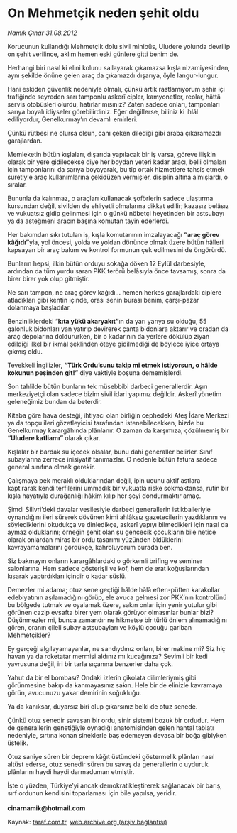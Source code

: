 # On Mehmetçik neden şehit oldu

*Namık Çınar 31.08.2012*

<div class="yazi"><p>Korucunun kullandığı Mehmetçik dolu sivil minibüs, Uludere yolunda devrilip on şehit verilince, aklım hemen eski günlere gitti benim de.</p>
<p>Herhangi biri nasıl ki elini kolunu sallayarak çıkamazsa kışla nizamiyesinden, aynı şekilde önüne gelen araç da çıkamazdı dışarıya, öyle langur-lungur.</p>
<p>Hani eskiden güvenlik nedeniyle olmalı, çünkü artık rastlamıyorum şehir içi trafiğinde seyreden sarı tamponlu askerî cipler, kamyonetler, reolar, hâttâ servis otobüsleri olurdu, hatırlar mısınız? Zaten sadece onları, tamponları sarıya boyalı idiyseler görebilirdiniz. Eğer değillerse, biliniz ki ihlâl ediliyordur, Genelkurmay’ın devamlı emirleri.</p>
<p>Çünkü rütbesi ne olursa olsun, canı çeken dilediği gibi araba çıkaramazdı garajlardan.</p>
<p>Memleketin bütün kışlaları, dışarıda yapılacak bir iş varsa, göreve ilişkin olarak bir yere gidilecekse diye her boydan yeteri kadar aracı, belli olmaları için tamponlarını da sarıya boyayarak, bu tip ortak hizmetlere tahsis etmek suretiyle araç kullanımlarına çekidüzen vermişler, disiplin altına almışlardı, o sıralar.</p>
<p>Bununla da kalınmaz, o araçları kullanacak şoförlerin sadece ulaştırma kursundan değil, sivilden de ehliyetli olmalarına dikkat edilir; kazasız belâsız ve vukuatsız gidip gelinmesi için o günkü nöbetçi heyetinden bir astsubayı ya da asteğmeni aracın başına komutan tayin ederlerdi.</p>
<p>Her bakımdan sıkı tutulan iş, kışla komutanının imzalayacağı <b>“araç görev kâğıdı”</b>yla, yol öncesi, yolda ve yoldan dönünce olmak üzere bütün hâlleri kapsayan bir araç bakım ve kontrol formunun çek edilmesini de öngörürdü.</p>
<p>Bunların hepsi, ilkin bütün orduyu sokağa döken 12 Eylül darbesiyle, ardından da tüm yurdu saran PKK terörü belâsıyla önce tavsamış, sonra da birer birer yok olup gitmiştir.</p>
<p>Ne sarı tampon, ne araç görev kağıdı... hemen herkes garajlardaki ciplere atladıkları gibi kentin içinde, orası senin burası benim, çarşı-pazar dolanmaya başladılar.</p>
<p>Benzinliklerdeki “<b>kıta yükü akaryakıt”</b>ın da yarı yarıya su olduğu, 55 galonluk bidonları yan yatırıp devirerek çanta bidonlara aktarır ve oradan da araç depolarına doldururken, bir o kadarının da yerlere dökülüp ziyan edildiği ilkel bir ikmâl şeklinden öteye gidilmediği de böylece iyice ortaya çıkmış oldu.</p>
<p>Tevekkeli İngilizler, <b>“Türk Ordu’sunu takip mi etmek istiyorsun, o hâlde kokunun peşinden git!”</b> diye vaktiyle boşuna dememişlerdi.</p>
<p>Son tahlilde bütün bunların tek müsebbibi darbeci generallerdir. Aşırı merkeziyetçi olan sadece bizim sivil idari yapımız değildir. Askerî yönetim geleneğimiz bundan da beterdir.</p>
<p>Kitaba göre hava desteği, ihtiyacı olan birliğin cephedeki Ateş İdare Merkezi ya da topçu ileri gözetleyicisi tarafından istenebilecekken, bizde bu Genelkurmay karargâhında plânlanır. O zaman da karşımıza, çözülmemiş bir <b>“Uludere katliamı”</b> olarak çıkar.</p>
<p>Kışlalar bir bardak su içecek olsalar, bunu dahi generaller belirler. Sınıf subaylarına zerrece inisiyatif tanımazlar. O nedenle bütün fatura sadece general sınıfına olmak gerekir.</p>
<p>Çalışmaya pek meraklı olduklarından değil, ipin ucunu aktif astlara kaptırarak kendi terfilerini ummadık bir vukuatla riske sokmaktansa, rutin bir kışla hayatıyla durağanlığı hâkim kılıp her şeyi dondurmaktır amaç.</p>
<p>Şimdi Silivri’deki davalar vesilesiyle darbeci generallerin istikballeriyle oynandığını ileri sürerek dövünen kimi ahlâksız gazetecilerin yazdıklarını ve söylediklerini okudukça ve dinledikçe, askerî yapıyı bilmedikleri için nasıl da aymaz olduklarını; örneğin şehit olan şu gencecik çocukların bile netice olarak onlardan miras bir ordu tasarımı yüzünden öldüklerini kavrayamamalarını gördükçe, kahroluyorum burada ben.</p>
<p>Siz bakmayın onların karargâhlardaki o görkemli brifing ve seminer salonlarına. Hem sadece gösterişli ve kof, hem de erat koğuşlarından kısarak yaptırdıkları içindir o kadar süslü.</p>
<p>Demezler mi adama; otuz sene geçtiği hâlde hâlâ eften-püften karakollar edebiyatının aşılamadığını görüp, ele avuca gelmesi zor PKK’nın kontrolünü bu bölgede tutmak ve oyalamak üzere, sakın onlar için yenir yutulur gibi görünen cazip evsafta birer yem olarak görüyor olmasınlar bunlar bizi? Düşünmezler mi, bunca zamandır ne hikmetse bir türlü önlem alınamadığını gören, oranın çileli subay astsubayları ve köylü çocuğu gariban Mehmetçikler?</p>
<p>Ey gerçeği algılayamayanlar, ne sandıydınız onları, birer makine mi? Siz hiç havan ya da roketatar mermisi aldınız mı kucağınıza? Sevimli bir kedi yavrusuna değil, iri bir tarla sıçanına benzerler daha çok.</p>
<p>Yahut da bir el bombası? Ondaki izlerin çikolata dilimleriymiş gibi görünmesine bakıp da kanmayasınız sakın. Hele bir de elinizle kavramaya görün, avucunuzu yakar demirinin soğukluğu.</p>
<p>Ya da kanıksar, duyarsız biri olup çıkarsınız belki de otuz senede.</p>
<p>Çünkü otuz senedir savaşan bir ordu, sinir sistemi bozuk bir ordudur. Hem de generallerin genetiğiyle oynadığı anatomisinden gelen hantal tabiatı nedeniyle, sırtına konan sineklerle baş edemeyen devasa bir boğa gibiyken üstelik.</p>
<p>Otuz saniye süren bir deprem kâğıt üstündeki göstermelik plânları nasıl altüst ederse, otuz senedir süren bu savaş da generallerin o uyduruk plânlarını haydi haydi darmaduman etmiştir.</p>
<p>İşte o yüzden, Türkiye’yi ancak demokratikleştirerek sağlanacak bir barış, sırf ordunun kendisini toparlaması için bile yapılsa, yeridir.<br/><br/><b>cinarnamik@hotmail.com</b></p>
</div>

Kaynak: [taraf.com.tr](http://www.taraf.com.tr/namik-cinar/makale-on-mehmetcik-neden-sehit-oldu.htm), [web.archive.org (arşiv bağlantısı)](http://web.archive.org/web/20130623173648/http://www.taraf.com.tr/namik-cinar/makale-on-mehmetcik-neden-sehit-oldu.htm)
